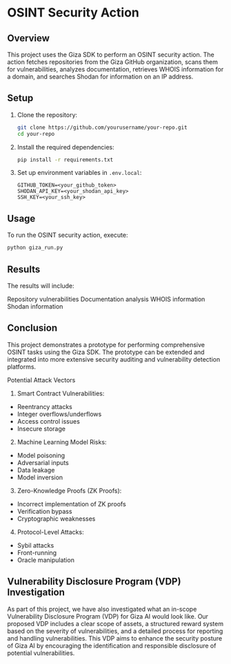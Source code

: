 # OSINT Security Action

## Overview
This project uses the Giza SDK to perform an OSINT security action. The action fetches repositories from the Giza GitHub organization, scans them for vulnerabilities, analyzes documentation, retrieves WHOIS information for a domain, and searches Shodan for information on an IP address.

## Setup
1. Clone the repository:
    ```sh
    git clone https://github.com/yourusername/your-repo.git
    cd your-repo
    ```

2. Install the required dependencies:
    ```sh
    pip install -r requirements.txt
    ```

3. Set up environment variables in `.env.local`:
    ```plaintext
    GITHUB_TOKEN=<your_github_token>
    SHODAN_API_KEY=<your_shodan_api_key>
    SSH_KEY=<your_ssh_key>
    ```

## Usage
To run the OSINT security action, execute:
```sh
python giza_run.py
```

## Results
The results will include:

Repository vulnerabilities
Documentation analysis
WHOIS information
Shodan information


## Conclusion

This project demonstrates a prototype for performing comprehensive OSINT tasks using the Giza SDK. The prototype can be extended and integrated into more extensive security auditing and vulnerability detection platforms.

Potential Attack Vectors
1. Smart Contract Vulnerabilities:
- Reentrancy attacks
- Integer overflows/underflows
- Access control issues
- Insecure storage

2. Machine Learning Model Risks:
- Model poisoning
- Adversarial inputs
- Data leakage
- Model inversion

3. Zero-Knowledge Proofs (ZK Proofs):
- Incorrect implementation of ZK proofs
- Verification bypass
- Cryptographic weaknesses

4. Protocol-Level Attacks:
- Sybil attacks
- Front-running
- Oracle manipulation


## Vulnerability Disclosure Program (VDP) Investigation
As part of this project, we have also investigated what an in-scope Vulnerability Disclosure Program (VDP) for Giza AI would look like. Our proposed VDP includes a clear scope of assets, a structured reward system based on the severity of vulnerabilities, and a detailed process for reporting and handling vulnerabilities. This VDP aims to enhance the security posture of Giza AI by encouraging the identification and responsible disclosure of potential vulnerabilities.